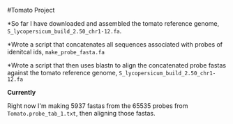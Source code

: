 #Tomato Project

*So far I have downloaded and assembled the tomato reference genome,  `S_lycopersicum_build_2.50_chr1-12.fa`. 

*Wrote a script that concatenates all sequences associated with probes of idenitcal ids, `make_probe_fasta.fa`

*Wrote a script that then uses blastn to align the concatenated probe fastas against the tomato reference genome, `S_lycopersicum_build_2.50_chr1-12.fa`
 
**Currently**

Right now I'm making 5937 fastas from the 65535 probes from `Tomato.probe_tab_1.txt`, then aligning those fastas.
